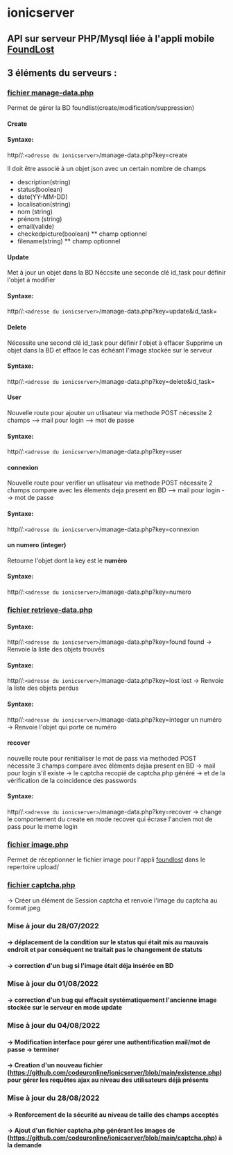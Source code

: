 # ionicserver

## API sur serveur PHP/Mysql liée à l'appli mobile [FoundLost](https://github.com/codeuronline/appli-ionic/tree/master/ionicfoundlost/foundlost)

## 3 éléments du serveurs :

### [fichier manage-data.php](https://github.com/codeuronline/ionicserver/blob/main/manage-data.php)

Permet de gérer la BD foundlist(create/modification/suppression)

#### Create
#### Syntaxe:  
http//:`<adresse du ionicserver>`/manage-data.php?key=create

Il doit être associé à un objet json avec un certain nombre de champs

* description(string)
* status(boolean)
* date(YY-MM-DD)
* localisation(string)
* nom (string)
* prénom (string)
* email(valide)
* checkedpicture(boolean) ** champ optionnel
* filename(string) ** champ optionnel 

#### Update 
Met à jour un objet dans la BD
Néccsite une seconde clé id_task pour définir l'objet à modifier

#### Syntaxe:
http//:`<adresse du ionicserver>`/manage-data.php?key=update&id_task=

#### Delete 
Nécessite une second clé id_task pour définir l'objet à effacer
Supprime un objet dans la BD et efface le cas échéant l'image stockée sur le serveur

#### Syntaxe:
http//:`<adresse du ionicserver>`/manage-data.php?key=delete&id_task=

#### User
Nouvelle route pour ajouter un utlisateur via methode POST
nécessite 2 champs
--> mail pour login
--> mot de passe

#### Syntaxe:
http//:`<adresse du ionicserver>`/manage-data.php?key=user

#### connexion
Nouvelle route pour verifier un utlisateur via methode POST
nécessite 2 champs
compare avec les élements deja present en BD
--> mail pour login
--> mot de passe

#### Syntaxe:
http//:`<adresse du ionicserver>`/manage-data.php?key=connexion

#### un numero (integer)
Retourne l'objet dont la key est le **numéro**

#### Syntaxe:
http//:`<adresse du ionicserver>`/manage-data.php?key=numero

### [fichier retrieve-data.php](https://github.com/codeuronline/ionicserver/blob/main/retrieve-data.php)

#### Syntaxe:
http//:`<adresse du ionicserver>`/manage-data.php?key=found
found -> Renvoie la liste des objets trouvés

#### Syntaxe:
http//:`<adresse du ionicserver>`/manage-data.php?key=lost
lost  -> Renvoie la liste des objets perdus

#### Syntaxe: 
http//:`<adresse du ionicserver>`/manage-data.php?key=integer
un numéro -> Renvoie l'objet qui porte ce numéro

#### recover
nouvelle route pour renitialiser le mot de pass via methoded POST
nécessite 3 champs
compare avec éléments dejàa present en BD
-> mail pour login s'il existe
-> le captcha recopié de captcha.php généré
-> et de la vérification de la coincidence des passwords 

#### Syntaxe: 
http//:`<adresse du ionicserver>`/manage-data.php?key=recover
-> change le comportement du create en mode recover qui écrase l'ancien mot de pass pour le meme login

### [fichier image.php](https://github.com/codeuronline/ionicserver/blob/main/image.php)

Permet de réceptionner le fichier image pour l'appli [foundlost](https://github.com/codeuronline/appli-ionic/tree/master/ionicfoundlost/foundlost) dans le repertoire upload/
### [fichier captcha.php](https://github.com/codeuronline/ionicserver/blob/master/captcha.php)
-> Créer un élément de Session captcha et renvoie l'image du captcha au format jpeg

### Mise à jour du 28/07/2022
#### -> déplacement de la condition sur le status qui était mis au mauvais endroit et par conséquent ne traitait pas le changement de statuts
#### -> correction d'un bug si l'image était déja insérée en BD 
### Mise à jour du 01/08/2022
#### -> correction d'un bug qui effaçait systématiquement l'ancienne image stockée sur le serveur en mode update
### Mise à jour du 04/08/2022
#### -> Modification interface pour gérer une authentification mail/mot de passe -> terminer
#### -> Creation d'un nouveau fichier (https://github.com/codeuronline/ionicserver/blob/main/existence.php) pour gérer les requêtes ajax au niveau des utilisateurs déjà présents
### Mise à jour du 28/08/2022
#### -> Renforcement de la sécurité au niveau de taille des champs acceptés
#### -> Ajout d'un fichier captcha.php générant les images de (https://github.com/codeuronline/ionicserver/blob/main/captcha.php) à la demande
